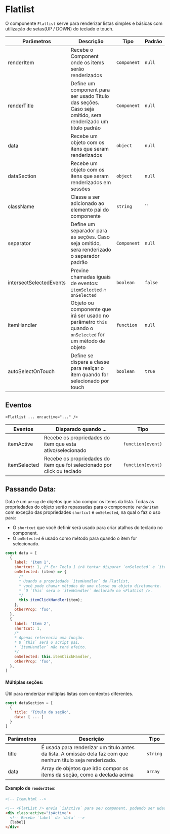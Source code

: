 # Flatlist

O componente `Flatlist` serve para renderizar listas simples e básicas com utilização de setas(UP / DOWN) do teclado e touch.


| Parâmetros   | Descrição                                                             | Tipo           | Padrão      |
| ------------ | --------------------------------------------------------------------- | -------------- | ----------- |
| renderItem   | Recebe o Component onde os items serão renderizados                    | `Component`    | `null`          |
| renderTitle  | Define um component para ser usado Título das seções. Caso seja omitido, sera renderizado um título padrão  | `Component` | `null`          |
| data         | Recebe um objeto com os itens que seram renderizados                  | `object`       | `null`       |
| dataSection  | Recebe um objeto com os itens que seram renderizados em sessões       | `object`       | `null`       |
| className    | Classe a ser adicionado ao elemento pai do componente	               | `string`       | ``          |
| separator    | Define um separador para as seções. Caso seja omitido, sera renderizado o separador padrão | `Component`    | `null`   |
| intersectSelectedEvents | Previne chamadas iguais de eventos: `itemSelected` ∩ `onSelected`           | `boolean`      | `false`     |
| itemHandler | Objeto ou componente que irá ser usado no parâmetro `this` quando o `onSelected` for um método de objeto | `function`      | `null`     |
| autoSelectOnTouch | Define se dispara a classe para realçar o item quando for selecionado por touch | `boolean` | `true` |


## Eventos

`<Flatlist ... on:active="..." />`

| Eventos       | Disparado quando ...                                                              | Tipo              |
| ------------- | --------------------------------------------------------------------------------- | ----------------- |
| itemActive    | Recebe os propriedades do item que esta ativo/selecionado                     | `function(event)` |
| itemSelected  | Recebe os propriedades do item que foi selecionado por click ou teclado     | `function(event)` |



## Passando Data:

Data é um `array` de objetos que irão compor os items da lista.
Todas as propriedades do objeto serão repassadas para o componente `renderItem` com exceção das propriedades `shortcut` e `onSelected`, na qual o <FlatList /> faz o uso para:

- O `shortcut` que você definir será usado para criar atalhos do teclado no component.
- O `onSelected` é usado como método para quando o item for selecionado.

```js
const data = [
  {
    label: 'Item 1',
    shortcut: 1, /* Ex: Tecla 1 irá tentar disparar `onSelected` e `itemSelected` */
    onSelected: (item) => {
      /*
      * Usando a propriedade `itemHandler` do Flatlist,
      * você pode chamar métodos de uma classe ou objeto diretamente.
      * `O `this` sera o `itemHandler` declarado no <FlatList />.
      */
      this.itemClickHandler(item);
    },
    otherProp: 'foo',
  },
  {
    label: 'Item 2',
    shortcut: 1,
    /*
    * Apenas referencia uma função.
    * O `this` será o script pai.
    * `itemHandler` não terá efeito.
    */
    onSelected: this.itemClickHandler,
    otherProp: 'foo',
  },
]
```

#### Múltiplas seções:

Útil para renderizar múltiplas listas com contextos diferentes.


```js
const dataSection = [
  {
    title: 'Título da seção',
    data: [ ... ]
  }
]
```

| Parâmetros   | Descrição                                                             | Tipo           |
| ------------ | --------------------------------------------------------------------- | -------------- |
| title        | É usada para renderizar um título antes da lista. A omissão dela faz com que nenhum título seja renderizado.                    | `string`    |
| data         | Array de objetos que irão compor os items da seção, como a declada acima | `array` |


#### Exemplo de `renderItem`:
```html
<!-- Item.html -->

<!-- <FlatList /> envia `isActive` para seu component, podendo ser udado para realçar o elemento selecionado -->
<div class:active="isActive">
  <!-- Recebe `label` do `data` -->
  {label}
</div>

```

